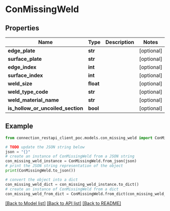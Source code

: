 # ConMissingWeld


## Properties

Name | Type | Description | Notes
------------ | ------------- | ------------- | -------------
**edge_plate** | **str** |  | [optional] 
**surface_plate** | **str** |  | [optional] 
**edge_index** | **int** |  | [optional] 
**surface_index** | **int** |  | [optional] 
**weld_size** | **float** |  | [optional] 
**weld_type_code** | **str** |  | [optional] 
**weld_material_name** | **str** |  | [optional] 
**is_hollow_or_uncoiled_section** | **bool** |  | [optional] 

## Example

```python
from connection_restapi_client_poc.models.con_missing_weld import ConMissingWeld

# TODO update the JSON string below
json = "{}"
# create an instance of ConMissingWeld from a JSON string
con_missing_weld_instance = ConMissingWeld.from_json(json)
# print the JSON string representation of the object
print(ConMissingWeld.to_json())

# convert the object into a dict
con_missing_weld_dict = con_missing_weld_instance.to_dict()
# create an instance of ConMissingWeld from a dict
con_missing_weld_from_dict = ConMissingWeld.from_dict(con_missing_weld_dict)
```
[[Back to Model list]](../README.md#documentation-for-models) [[Back to API list]](../README.md#documentation-for-api-endpoints) [[Back to README]](../README.md)


